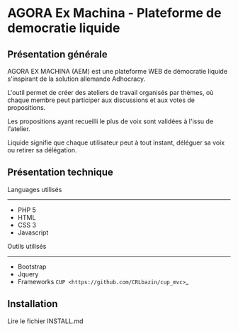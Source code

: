 ﻿AGORA Ex Machina - Plateforme de democratie liquide
==========================================================

Présentation générale
------------------------
AGORA EX MACHINA (AEM) est une plateforme WEB de démocratie liquide s'inspirant de la solution allemande Adhocracy.

L'outil permet de créer des ateliers de travail organisés par thèmes, où chaque membre peut participer aux discussions et aux votes de propositions.

Les propositions ayant recueilli le plus de voix sont validées à l'issu de l'atelier.

Liquide signifie que chaque utilisateur peut à tout instant, déléguer sa voix ou retirer sa délégation.

Présentation technique
---------------------------

Languages utilisés
*********************
* PHP 5
* HTML
* CSS 3
* Javascript


Outils utilisés
*********************
* Bootstrap
* Jquery
* Frameworks `CUP <https://github.com/CRLbazin/cup_mvc>`_




Installation
-----------------
Lire le fichier INSTALL.md
